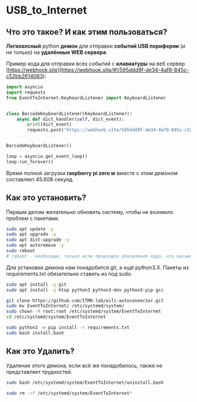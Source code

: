 # USB_to_Internet
## Что это такое? И как этим пользоваться?

**Легковесный** python **демон** для отправки **событий USB периферии** (и не только) на **удалённые WEB сервера**. 

Пример кода для отправки всех событий с **клавиатуры** на веб сервер [https://webhook.site](https://webhook.site/#!/595ddd9f-de34-4af8-845c-c52bb2614083):

```python
import asyncio
import requests
from EventToInternet.KeyboardListener import KeyboardListener


class BarcodeKeyboardListener(KeyboardListener):
    async def dict_handler(self, dict_event):
        print(dict_event)
        requests.post("https://webhook.site/595ddd9f-de34-4af8-845c-c52bb2614083", json=dict_event)


BarcodeKeyboardListener()

loop = asyncio.get_event_loop()
loop.run_forever()
```

Время полной загрузки **raspberry pi zero w** вместе с этим демоном составляет 45.608 секунд.



## Как это установить?

Первым делом желательно обновить систему, чтобы не возникло проблем с пакетами.

```bash
sudo apt update -y
sudo apt upgrade -y
sudo apt dist-upgrade -y
sudo apt autoremove -y
sudo reboot
# reboot - необходим, только если произошло обновления ядра, что весьма вероятно.
```

Для установки демона нам понадобится git, а ещё python3.X. Пакеты из requirements.txt обязательно ставить из под sudo.

```bash
sudo apt install -y git
sudo apt install -y htop python3 python3-dev python3-pip gcc

git clone https://github.com/ITMO-lab/wifi-autoconnector.git
sudo mv EventToInternet/ /etc/systemd/system/
sudo chown -R root:root /etc/systemd/system/EventToInternet
cd /etc/systemd/system/EventToInternet

sudo python3 -m pip install -r requirements.txt
sudo bash install.bash
```



## Как это Удалить?

Удаление этого демона, если всё же понадобилось, также не представляет трудностей.

```bash
sudo bash /etc/systemd/system/EventToInternet/uninstall.bash

sudo rm -rf /etc/systemd/system/EventToInternet*
```

